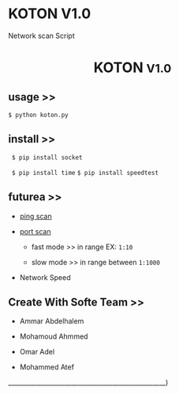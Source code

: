# KOTON V1.0

Network scan Script






<center> 
<h1>KOTON <small>V1.0</small></h1>
</center>

## usage >> 

` $ python koton.py `

## install >>


` $ pip install socket`

` $ pip install time`
` $ pip install speedtest `

## futurea >>


- [ping scan](https://en.m.wikipedia.org/wiki/Ping_sweep)

- [port scan](https://en.m.wikipedia.org/wiki/Port_scanner)

	- fast mode >> 
		in range EX: `1:10`
	
	- slow mode >>
		in range between `1:1000`
- Network Speed





## Create With Softe Team >> 

- Ammar Abdelhalem

- Mohamoud Ahmmed 

- Omar Adel

- Mohammed Atef


__________________________________________________)

